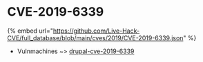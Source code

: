 # CVE-2019-6339
{% embed url="https://github.com/Live-Hack-CVE/full_database/blob/main/cves/2019/CVE-2019-6339.json" %}

* Vulnmachines ~> [drupal-cve-2019-6339](https://www.alice-snow.ru/2019/database/cve-2019-6339/drupal-cve-2019-6339-vulnmachines)